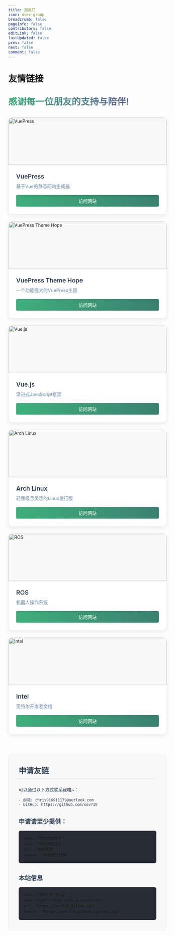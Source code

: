 ```yaml
---
title: 朋友们
icon: user-group
breadcrumb: false
pageInfo: false
contributors: false
editLink: false
lastUpdated: false
prev: false
next: false
comment: false
---
```


# 友情链接

<div class="friend-title">感谢每一位朋友的支持与陪伴!</div>

<div class="friend-links-container">
  <div class="friend-card">
    <div class="friend-card-cover">
      <img src="/images/friends/vuepress.png" alt="VuePress" />
    </div>
    <div class="friend-card-content">
      <div class="friend-name">VuePress</div>
      <div class="friend-desc">基于Vue的静态网站生成器</div>
      <a href="https://v2.vuepress.vuejs.org/" target="_blank" class="friend-link">访问网站</a>
    </div>
  </div>
  
  <div class="friend-card">
    <div class="friend-card-cover">
      <img src="/images/friends/vuepress-hope.png" alt="VuePress Theme Hope" />
    </div>
    <div class="friend-card-content">
      <div class="friend-name">VuePress Theme Hope</div>
      <div class="friend-desc">一个功能强大的VuePress主题</div>
      <a href="https://theme-hope.vuejs.press/" target="_blank" class="friend-link">访问网站</a>
    </div>
  </div>
  
  <div class="friend-card">
    <div class="friend-card-cover">
      <img src="/images/friends/vue.png" alt="Vue.js" />
    </div>
    <div class="friend-card-content">
      <div class="friend-name">Vue.js</div>
      <div class="friend-desc">渐进式JavaScript框架</div>
      <a href="https://vuejs.org/" target="_blank" class="friend-link">访问网站</a>
    </div>
  </div>
  
  <div class="friend-card">
    <div class="friend-card-cover">
      <img src="/images/friends/arch.png" alt="Arch Linux" />
    </div>
    <div class="friend-card-content">
      <div class="friend-name">Arch Linux</div>
      <div class="friend-desc">轻量级且灵活的Linux发行版</div>
      <a href="https://archlinux.org/" target="_blank" class="friend-link">访问网站</a>
    </div>
  </div>
  
  <div class="friend-card">
    <div class="friend-card-cover">
      <img src="/images/friends/robot.png" alt="ROS" />
    </div>
    <div class="friend-card-content">
      <div class="friend-name">ROS</div>
      <div class="friend-desc">机器人操作系统</div>
      <a href="https://www.ros.org/" target="_blank" class="friend-link">访问网站</a>
    </div>
  </div>
  
  <div class="friend-card">
    <div class="friend-card-cover">
      <img src="/images/friends/intel.png" alt="Intel" />
    </div>
    <div class="friend-card-content">
      <div class="friend-name">Intel</div>
      <div class="friend-desc">英特尔开发者文档</div>
      <a href="https://www.intel.com/content/www/us/en/developer/overview.html" target="_blank" class="friend-link">访问网站</a>
    </div>
  </div>
</div>

<div class="apply-container">
  <div class="apply-title">申请友链</div>
  <div class="apply-desc">
    可以通过以下方式联系我喵~：
    
    - 邮箱: chris916911179@outlook.com
    - GitHub: https://github.com/sov710
  </div>
  
  <div class="apply-info">
    <div class="apply-info-title">申请请至少提供：</div>
    <div class="apply-info-content">
      <pre><code>name: "您的网站名称"
desc: "网站简短描述"
url: "网站链接"
avatar: "头像图片链接"</code></pre>
    </div>
  </div>
  
  <div class="apply-info">
    <div class="apply-info-title">本站信息</div>
    <div class="apply-info-content">
      <pre><code>name: "SOV710 Blog"
desc: "Let's play arch & robotics!"
url: "https://sov710.github.io"
avatar: "https://sov710.github.io/logo.jpg"</code></pre>
    </div>
  </div>
</div>

<style>
.friend-title {
  font-size: 1.8rem;
  font-weight: bold;
  margin: 2rem 0;
  background-image: linear-gradient(to right, var(--theme-color, #3eaf7c), #6d4ea3);
  -webkit-background-clip: text;
  color: transparent;
}

.friend-links-container {
  display: grid;
  grid-template-columns: repeat(auto-fill, minmax(300px, 1fr));
  gap: 1.5rem;
  margin: 2rem 0;
}

.friend-card {
  border-radius: 12px;
  box-shadow: 0 4px 16px rgba(0, 0, 0, 0.08);
  transition: all 0.3s ease;
  overflow: hidden;
  background-color: var(--bg-color, #fff);
  display: flex;
  flex-direction: column;
  height: 100%;
  border: 1px solid var(--border-color, #eaecef);
}

.friend-card:hover {
  transform: translateY(-5px);
  box-shadow: 0 8px 20px rgba(0, 0, 0, 0.12);
}

.friend-card-cover {
  height: 150px;
  overflow: hidden;
  background-color: var(--bg-color-secondary, #f8f8f8);
  display: flex;
  align-items: center;
  justify-content: center;
}

.friend-card-cover img {
  width: 100%;
  height: 100%;
  object-fit: cover;
  transition: transform 0.3s ease;
}

.friend-card:hover .friend-card-cover img {
  transform: scale(1.05);
}

.friend-card-content {
  padding: 1.5rem;
  display: flex;
  flex-direction: column;
  flex-grow: 1;
}

.friend-name {
  font-size: 1.2rem;
  font-weight: 600;
  margin-bottom: 0.5rem;
  color: var(--text-color, #2c3e50);
}

.friend-desc {
  font-size: 0.9rem;
  color: var(--text-color-light, #6a8bad);
  margin-bottom: 1rem;
  flex-grow: 1;
}

.friend-link {
  display: inline-block;
  padding: 0.5rem 1rem;
  background: linear-gradient(to right, var(--theme-color, #3eaf7c), var(--theme-color-dark, #3b8070));
  color: white;
  border-radius: 4px;
  text-decoration: none;
  font-size: 0.9rem;
  font-weight: 500;
  text-align: center;
  transition: all 0.3s ease;
}

.friend-link:hover {
  background: linear-gradient(to right, var(--theme-color-light, #4abf8a), var(--theme-color, #3eaf7c));
  transform: translateY(-2px);
}

.apply-container {
  margin: 4rem 0;
  padding: 2rem;
  border-radius: 12px;
  background-color: var(--bg-color-secondary, #f8f8f8);
  border: 1px solid var(--border-color, #eaecef);
}

.apply-title {
  font-size: 1.5rem;
  font-weight: bold;
  margin-bottom: 1.5rem;
  color: var(--text-color, #2c3e50);
  border-bottom: 2px solid var(--border-color, #eaecef);
  padding-bottom: 0.5rem;
}

.apply-desc {
  margin-bottom: 2rem;
  color: var(--text-color, #2c3e50);
}

.apply-info {
  margin-top: 2rem;
}

.apply-info-title {
  font-size: 1.2rem;
  font-weight: 600;
  margin-bottom: 1rem;
  color: var(--text-color, #2c3e50);
}

.apply-info-content {
  background-color: var(--code-bg-color, #282c34);
  border-radius: 6px;
  padding: 1rem;
}

/* Custom dark mode variables */
html.dark .friend-card {
  background-color: var(--bg-color, #1e1e1e);
  box-shadow: 0 4px 16px rgba(0, 0, 0, 0.2);
  border-color: var(--border-color, #333);
}

html.dark .friend-card-cover {
  background-color: var(--bg-color-secondary, #2a2a2a);
}

html.dark .apply-container {
  background-color: var(--bg-color-secondary, #2a2a2a);
  border-color: var(--border-color, #333);
}

html.dark .friend-name {
  color: var(--text-color, #c9d1d9);
}

html.dark .friend-desc {
  color: var(--text-color-light, #8b949e);
}

html.dark .apply-title,
html.dark .apply-desc,
html.dark .apply-info-title {
  color: var(--text-color, #c9d1d9);
}

html.dark .apply-title {
  border-color: var(--border-color, #333);
}

/* Code formatting in apply sections */
.apply-info-content pre {
  margin: 0;
  padding: 0;
  background-color: transparent;
}

.apply-info-content code {
  display: block;
  font-family: var(--font-family-code);
  line-height: 1.5;
  white-space: pre-wrap;
  padding: 0;
  background-color: transparent;
  color: var(--c-text-code);
}

html.dark .apply-info-content code {
  color: var(--c-text-code-dark, #c9d1d9);
}

/* Responsive adjustments */
@media (max-width: 719px) {
  .friend-links-container {
    grid-template-columns: repeat(auto-fill, minmax(250px, 1fr));
  }
  
  .friend-title {
    font-size: 1.5rem;
  }
}
</style> 